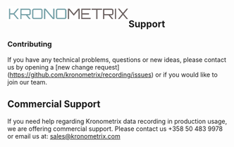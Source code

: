 <img src="https://github.com/kronometrix/recording/blob/master/docs/img/k-logo.png" align="left" height="35" width="275" />

## Support

### Contributing

If you have any technical problems, questions or new ideas, please contact us by opening a 
[new change request] (https://github.com/kronometrix/recording/issues) or if you would like 
to join our team.


## Commercial Support
If you need help regarding Kronometrix data recording in production usage, 
we are offering commercial support. Please contact us +358 50 483 9978 or email us at: sales@kronometrix.com

